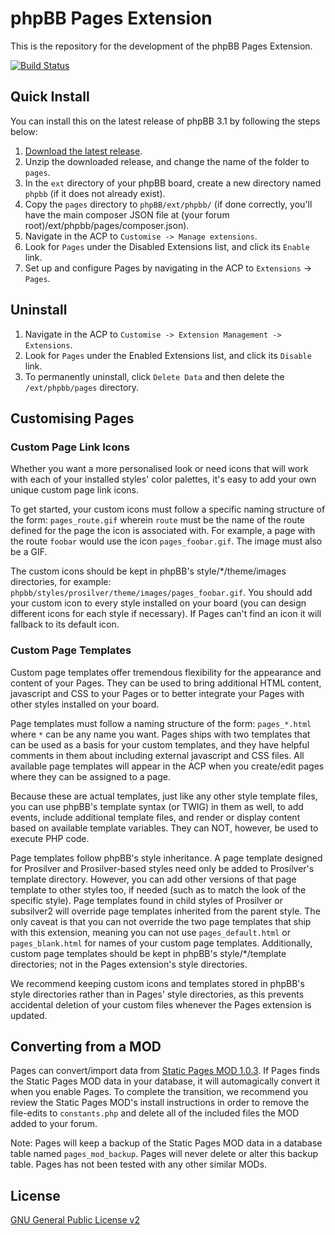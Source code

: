 # phpBB Pages Extension

This is the repository for the development of the phpBB Pages Extension.

[![Build Status](https://travis-ci.org/phpbb-extensions/pages.png)](https://travis-ci.org/phpbb-extensions/pages)

## Quick Install
You can install this on the latest release of phpBB 3.1 by following the steps below:

1. [Download the latest release](https://github.com/phpbb-extensions/pages/releases).
2. Unzip the downloaded release, and change the name of the folder to `pages`.
3. In the `ext` directory of your phpBB board, create a new directory named `phpbb` (if it does not already exist).
4. Copy the `pages` directory to `phpBB/ext/phpbb/` (if done correctly, you'll have the main composer JSON file at (your forum root)/ext/phpbb/pages/composer.json).
5. Navigate in the ACP to `Customise -> Manage extensions`.
6. Look for `Pages` under the Disabled Extensions list, and click its `Enable` link.
7. Set up and configure Pages by navigating in the ACP to `Extensions` -> `Pages`.

## Uninstall

1. Navigate in the ACP to `Customise -> Extension Management -> Extensions`.
2. Look for `Pages` under the Enabled Extensions list, and click its `Disable` link.
3. To permanently uninstall, click `Delete Data` and then delete the `/ext/phpbb/pages` directory.

## Customising Pages

### Custom Page Link Icons

Whether you want a more personalised look or need icons that will work with each of your installed styles' color palettes, it's easy to add your own unique custom page link icons.

To get started, your custom icons must follow a specific naming structure of the form: `pages_route.gif` wherein `route` must be the name of the route defined for the page the icon is associated with. For example, a page with the route `foobar` would use the icon `pages_foobar.gif`. The image must also be a GIF.

The custom icons should be kept in phpBB's style/*/theme/images directories, for example: `phpbb/styles/prosilver/theme/images/pages_foobar.gif`. You should add your custom icon to every style installed on your board (you can design different icons for each style if necessary). If Pages can't find an icon it will fallback to its default icon.

### Custom Page Templates

Custom page templates offer tremendous flexibility for the appearance and content of your Pages. They can be used to bring additional HTML content, javascript and CSS to your Pages or to better integrate your Pages with other styles installed on your board.

Page templates must follow a naming structure of the form: `pages_*.html` where `*` can be any name you want. Pages ships with two templates that can be used as a basis for your custom templates, and they have helpful comments in them about including external javascript and CSS files. All available page templates will appear in the ACP when you create/edit pages where they can be assigned to a page.

Because these are actual templates, just like any other style template files, you can use phpBB's template syntax (or TWIG) in them as well, to add events, include additional template files, and render or display content based on available template variables. They can NOT, however, be used to execute PHP code.

Page templates follow phpBB's style inheritance. A page template designed for Prosilver and Prosilver-based styles need only be added to Prosilver's template directory. However, you can add other versions of that page template to other styles too, if needed (such as to match the look of the specific style). Page templates found in child styles of Prosilver or subsilver2 will override page templates inherited from the parent style. The only caveat is that you can not override the two page templates that ship with this extension, meaning you can not use `pages_default.html` or `pages_blank.html` for names of your custom page templates. Additionally, custom page templates should be kept in phpBB's style/*/template directories; not in the Pages extension's style directories.

We recommend keeping custom icons and templates stored in phpBB's style directories rather than in Pages' style directories, as this prevents accidental deletion of your custom files whenever the Pages extension is updated.

## Converting from a MOD

Pages can convert/import data from [Static Pages MOD 1.0.3](https://www.phpbb.com/customise/db/mod/static_pages). If Pages finds the Static Pages MOD data in your database, it will automagically convert it when you enable Pages. To complete the transition, we recommend you review the Static Pages MOD's install instructions in order to remove the file-edits to `constants.php` and delete all of the included files the MOD added to your forum.

Note: Pages will keep a backup of the Static Pages MOD data in a database table named `pages_mod_backup`. Pages will never delete or alter this backup table. Pages has not been tested with any other similar MODs.

## License
[GNU General Public License v2](http://opensource.org/licenses/GPL-2.0)
